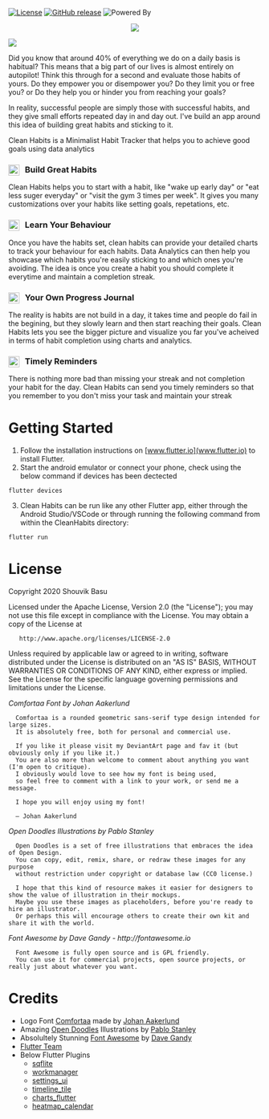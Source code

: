 [![License](https://img.shields.io/badge/License-Apache%202.0-blue.svg?style=flat-square)](https://opensource.org/licenses/Apache-2.0)
[![GitHub release](https://img.shields.io/github/release/clean-apps/CleanHabits.svg?style=flat-square)](https://github.com/clean-apps/CleanHabits/releases/latest)
![Powered By](https://img.shields.io/badge/Powered%20By-Flutter-blue&logo=flutter)

<p align="center">
<img src="https://github.com/clean-apps/CleanHabits/raw/master/marketing/gh-feature-graphic.png?raw=true" />
</p>

<img src="https://github.com/clean-apps/CleanHabits/raw/master/marketing/gh-logo.png?raw=true" />

Did you know that around 40% of everything we do on a daily basis is habitual? This means that a big part of our lives is almost entirely on autopilot! Think this through for a second and evaluate those habits of yours. Do they empower you or disempower you? Do they limit you or free you? or Do they help you or hinder you from reaching your goals?

In reality, successful people are simply those with successful habits, and they give small efforts repeated day in and day out. I've build an app around this idea of building great habits and sticking to it. 

Clean Habits is a Minimalist Habit Tracker that helps you to achieve good goals using data analytics

### <img src="https://use.fontawesome.com/releases/v5.1.0/svgs/solid/external-link-alt.svg" width="22" align="left" /> &nbsp; Build Great Habits

Clean Habits helps you to start with a habit, like "wake up early day" or "eat less suger everyday" or "visit the gym 3 times per week". It gives you many customizations over your habits like setting goals, repetations, etc.

### <img src="https://use.fontawesome.com/releases/v5.1.0/svgs/solid/chart-bar.svg" width="22" align="left" /> &nbsp; Learn Your Behaviour

Once you have the habits set, clean habits can provide your detailed charts to track your behaviour for each habits. Data Analytics can then help you showcase which habits you're easily sticking to and which ones you're avoiding. The idea is once you create a habit you should complete it everytime and maintain a completion streak.

### <img src="https://use.fontawesome.com/releases/v5.1.0/svgs/solid/chart-line.svg" width="22" align="left" /> &nbsp; Your Own Progress Journal

The reality is habits are not build in a day, it takes time and people do fail in the begining, but they slowly learn and then start reaching their goals. Clean Habits lets you see the bigger picture and visualize you far you've acheived in terms of habit completion using charts and analytics.

### <img src="https://use.fontawesome.com/releases/v5.1.0/svgs/regular/bell.svg" width="22" align="left" /> &nbsp; Timely Reminders

There is nothing more bad than missing your streak and not completion your habit for the day. Clean Habits can send you timely reminders so that you remember to you don't miss your task and maintain your streak 


# Getting Started

1. Follow the installation instructions on [www.flutter.io](www.flutter.io) to install Flutter.
2. Start the android emulator or connect your phone, check using the below command if devices has been dectected
```
flutter devices
```
3. Clean Habits can be run like any other Flutter app, either through the Android Studio/VSCode or through running the following command from within the CleanHabits directory:
```
flutter run
```

# License

Copyright 2020 Shouvik Basu

   Licensed under the Apache License, Version 2.0 (the "License");
   you may not use this file except in compliance with the License.
   You may obtain a copy of the License at

       http://www.apache.org/licenses/LICENSE-2.0

   Unless required by applicable law or agreed to in writing, software
   distributed under the License is distributed on an "AS IS" BASIS,
   WITHOUT WARRANTIES OR CONDITIONS OF ANY KIND, either express or implied.
   See the License for the specific language governing permissions and
limitations under the License.

_Comfortaa Font by Johan Aakerlund_

      Comfortaa is a rounded geometric sans-serif type design intended for large sizes. 
      It is absolutely free, both for personal and commercial use.

      If you like it please visit my DeviantArt page and fav it (but obviously only if you like it.) 
      You are also more than welcome to comment about anything you want (I'm open to critique). 
      I obviously would love to see how my font is being used, 
      so feel free to comment with a link to your work, or send me a message.

      I hope you will enjoy using my font!

      — Johan Aakerlund
   
 _Open Doodles Illustrations by Pablo Stanley_
 
      Open Doodles is a set of free illustrations that embraces the idea of Open Design. 
      You can copy, edit, remix, share, or redraw these images for any purpose 
      without restriction under copyright or database law (CC0 license.)

      I hope that this kind of resource makes it easier for designers to show the value of illustration in their mockups. 
      Maybe you use these images as placeholders, before you're ready to hire an illustrator. 
      Or perhaps this will encourage others to create their own kit and share it with the world.
      
_Font Awesome by Dave Gandy - http://fontawesome.io_

      Font Awesome is fully open source and is GPL friendly.
      You can use it for commercial projects, open source projects, or really just about whatever you want. 

# Credits

* Logo Font [Comfortaa](https://github.com/googlefonts/comfortaa) made by [Johan Aakerlund](https://www.deviantart.com/aajohan)
* Amazing [Open Doodles](https://www.opendoodles.com/) Illustrations by [Pablo Stanley](https://twitter.com/pablostanley)
* Absolultely Stunning [Font Awesome](https://fontawesome.com/) by [Dave Gandy](https://twitter.com/davegandy?lang=en)
* [Flutter Team](https://github.com/flutter/)
* Below Flutter Plugins
  * [sqflite](https://pub.dev/packages/sqflite)
  * [workmanager](https://pub.dev/packages/workmanager)
  * [settings_ui](https://pub.dev/packages/settings_ui)
  * [timeline_tile](https://pub.dev/packages/timeline_tile)
  * [charts_flutter](https://pub.dev/packages/charts_flutter)
  * [heatmap_calendar](https://pub.dev/packages/heatmap_calendar)
